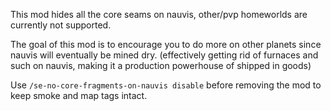 This mod hides all the core seams on nauvis, other/pvp homeworlds are currently not supported.

The goal of this mod is to encourage you to do more on other planets since nauvis will eventually be mined dry.
(effectively getting rid of furnaces and such on nauvis, making it a production powerhouse of shipped in goods)

Use `/se-no-core-fragments-on-nauvis disable` before removing the mod to keep smoke and map tags intact.
